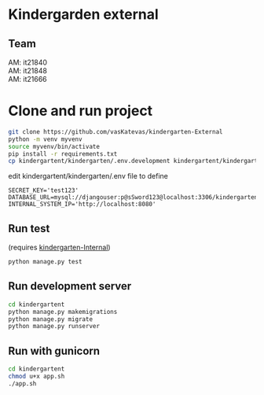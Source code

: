 # Kindergarden external

## Team
AM: it21840  
AM: it21848  
AM: it21666  

# Clone and run project


```bash
git clone https://github.com/vasKatevas/kindergarten-External
python -m venv myvenv
source myvenv/bin/activate
pip install -r requirements.txt
cp kindergartent/kindergarten/.env.development kindergartent/kindergarten/.env
```
edit kindergartent/kindergarten/.env file to define
```vim
SECRET_KEY='test123'
DATABASE_URL=mysql://djangouser:p@sSword123@localhost:3306/kindergartenExternal
INTERNAL_SYSTEM_IP='http://localhost:8080'
```
## Run test
(requires [kindergarten-Internal](https://github.com/vasKatevas/kindergarten-Internal))
```bash
python manage.py test
```

## Run development server
```bash
cd kindergartent
python manage.py makemigrations
python manage.py migrate
python manage.py runserver
```

## Run with gunicorn
```bash
cd kindergartent
chmod u+x app.sh
./app.sh
```

